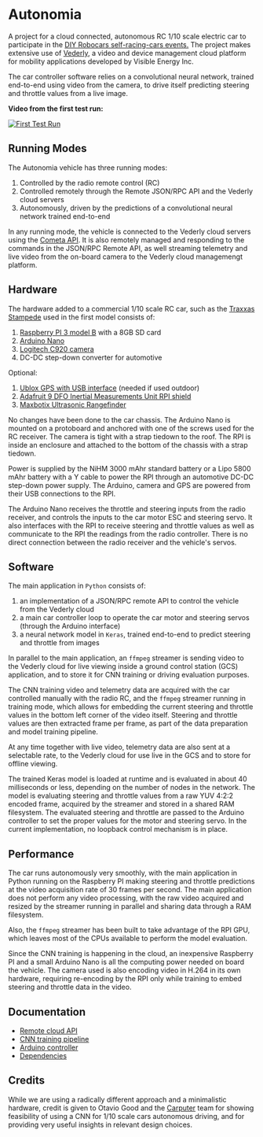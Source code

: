 # Autonomia
A project for a cloud connected, autonomous RC 1/10 scale electric car to participate in the [DIY Robocars self-racing-cars events.](https://www.meetup.com/Self-Racing-Cars/) The project makes extensive use of [Vederly](http://www.cometa.io), a video and device management cloud platform for mobility applications developed by Visible Energy Inc.

The car controller software relies on a convolutional neural network, trained end-to-end using video from the camera, to drive itself predicting steering and throttle values from a live image.

**Video from the first test run:**

[![First Test Run](https://img.youtube.com/vi/f2dknc7g4Zc/0.jpg)](https://www.youtube.com/watch?v=f2dknc7g4Zc)
## Running Modes
The Autonomia vehicle has three running modes:

1. Controlled by the radio remote control (RC)
2. Controlled remotely through the Remote JSON/RPC API and the Vederly cloud servers
3. Autonomously, driven by the predictions of a convolutional neural network trained end-to-end

In any running mode, the vehicle is connected to the Vederly cloud servers using the [Cometa API](http://www.cometa.io/cometa-api.html). It is also remotely managed and responding to the commands in the JSON/RPC Remote API, as well streaming telemetry and live video from the on-board camera to the Vederly cloud managemengt platform.

## Hardware
The hardware added to a commercial 1/10 scale RC car, such as the [Traxxas Stampede](https://traxxas.com/products/models/electric/36054-1stampede?t=details) used in the first model consists of:

1. [Raspberry PI 3 model B](https://www.raspberrypi.org/products/raspberry-pi-3-model-b/) with a 8GB SD card
2. [Arduino Nano](https://www.arduino.cc/en/Main/arduinoBoardNano)
3. [Logitech C920 camera](http://www.logitech.com/en-us/product/hd-pro-webcam-c920)
4. DC-DC step-down converter for automotive

Optional:

1. [Ublox GPS with USB interface](http://www.hardkernel.com/main/products/prdt_info.php?g_code=G142502154078) (needed if used outdoor)
2. [Adafruit 9 DFO Inertial Measurements Unit RPI shield](https://www.adafruit.com/products/2472)
3. [Maxbotix Ultrasonic Rangefinder](https://www.adafruit.com/products/172)

No changes have been done to the car chassis. The Arduino Nano is mounted on a protoboard and anchored with one of the screws used for the RC receiver. The camera is tight with a strap tiedown to the roof. The RPI is inside an enclosure and attached to the bottom of the chassis with a strap tiedown.

Power is supplied by the NiHM 3000 mAhr standard battery or a Lipo 5800 mAhr battery with a Y cable to power the RPI through an automotive DC-DC step-down power supply. The Arduino, camera and GPS are powered from their USB connections to the RPI.

The Arduino Nano receives the throttle and steering inputs from the radio receiver, and controls the inputs to the car motor ESC and steering servo. It also interfaces with the RPI to receive steering and throttle values as well as communicate to the RPI the readings from the radio controller. There is no direct connection between the radio receiver and the vehicle's servos.

## Software

The main application in `Python` consists of:

1. an implementation of a JSON/RPC remote API to control the vehicle from the Vederly cloud
2. a main car controller loop to operate the car motor and steering servos (through the Arduino interface)
3. a neural network model in `Keras`, trained end-to-end to predict steering and throttle from images

In parallel to the main application, an `ffmpeg` streamer is sending video to the Vederly cloud for live viewing inside a ground control station (GCS) application, and to store it for CNN training or driving evaluation purposes.

The CNN training video and telemetry data are acquired with the car controlled manually with the radio RC, and the `ffmpeg` streamer running in training mode, which allows for embedding the current steering and throttle values in the bottom left corner of the video itself. Steering and throttle values are then extracted frame per frame, as part of the data preparation and model training pipeline.

At any time together with live video, telemetry data are also sent at a selectable rate, to the Vederly cloud for use live in the GCS and to store for offline viewing.

The trained Keras model is loaded at runtime and is evaluated in about 40 milliseconds or less, depending on the number of nodes in the network. The model is evaluating steering and throttle values from a raw YUV 4:2:2 encoded frame, acquired by the streamer and stored in a shared RAM filesystem. The evaluated steering and throttle are passed to the Arduino controller to set the proper values for the motor and steering servo. In the current implementation, no loopback control mechanism is in place.

## Performance

The car runs autonomously very smoothly, with the main application in Python running on the Raspberry PI making steering and throttle predictions at the video acquisition rate of 30 frames per second. The main application does not perform any video processing, with the raw video acquired and resized by the streamer running in parallel and sharing data through a RAM filesystem.

Also, the `ffmpeg` streamer has been built to take advantage of the RPI GPU, which leaves most of the CPUs available to perform the model evaluation.

Since the CNN training is happening in the cloud, an inexpensive Raspberry PI and a small Arduino Nano is all the computing power needed on board the vehicle. The camera used is also encoding video in H.264 in its own hardware, requiring re-encoding by the RPI only while training to embed steering and throttle data in the video.

## Documentation

* [Remote cloud API](../master/docs/remote-api.md) 
* [CNN training pipeline](../master/ConvNet/README.md)
* [Arduino controller](../master/Arduino/README.md)
* [Dependencies](../master/docs/dependencies.md)

## Credits

While we are using a radically different approach and a minimalistic hardware, credit is given to Otavio Good and the [Carputer](https://github.com/otaviogood/carputer) team for showing feasibility of using a CNN for 1/10 scale cars autonomous driving, and for providing very useful insights in relevant design choices.
